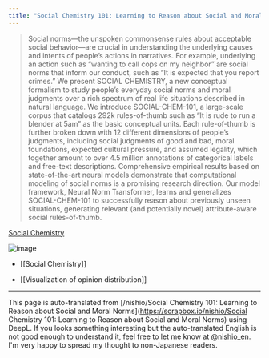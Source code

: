 ```yaml
---
title: "Social Chemistry 101: Learning to Reason about Social and Moral Norms"
---
```


>  Social norms—the unspoken commonsense rules about acceptable social behavior—are crucial in understanding the underlying causes and intents of people’s actions in narratives. For example, underlying an action such as “wanting to call cops on my neighbor” are social norms that inform our conduct, such as “It is expected that you report crimes.” We present SOCIAL CHEMISTRY, a new conceptual formalism to study people’s everyday social norms and moral judgments over a rich spectrum of real life situations described in natural language. We introduce SOCIAL-CHEM-101, a large-scale corpus that catalogs 292k rules-of-thumb such as “It is rude to run a blender at 5am” as the basic conceptual units. Each rule-of-thumb is further broken down with 12 different dimensions of people’s judgments, including social judgments of good and bad, moral foundations, expected cultural pressure, and assumed legality, which together amount to over 4.5 million annotations of categorical labels and free-text descriptions. Comprehensive empirical results based on state-of-the-art neural models demonstrate that computational modeling of social norms is a promising research direction. Our model framework, Neural Norm Transformer, learns and generalizes SOCIAL-CHEM-101 to successfully reason about previously unseen situations, generating relevant (and potentially novel) attribute-aware social rules-of-thumb.

[Social Chemistry](https://maxwellforbes.com/social-chemistry/)

![image](https://gyazo.com/e4293125b467984832a6bcbe2d8684e2/thumb/1000)
- [[Social Chemistry]]

- [[Visualization of opinion distribution]]

---
This page is auto-translated from [/nishio/Social Chemistry 101: Learning to Reason about Social and Moral Norms](https://scrapbox.io/nishio/Social Chemistry 101: Learning to Reason about Social and Moral Norms) using DeepL. If you looks something interesting but the auto-translated English is not good enough to understand it, feel free to let me know at [@nishio_en](https://twitter.com/nishio_en). I'm very happy to spread my thought to non-Japanese readers.